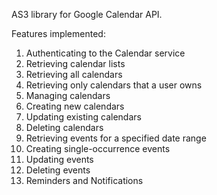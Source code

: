 AS3 library for Google Calendar API.

Features implemented:

1.	Authenticating to the Calendar service
2.	Retrieving calendar lists
3.	Retrieving all calendars
4.	Retrieving only calendars that a user owns
5.	Managing calendars
6.	Creating new calendars
7.	Updating existing calendars
8.	Deleting calendars
9.	Retrieving events for a specified date range
10.	Creating single-occurrence events
11.	Updating events
12.	Deleting events
13.	Reminders and Notifications